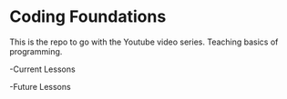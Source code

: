 # Coding Foundations
This is the repo to go with the Youtube video series. Teaching basics of programming.

-Current Lessons

-Future Lessons

